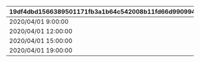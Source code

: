 |19df4dbd1566389501171fb3a1b64c542008b11fd66d990994541564371fd512|0191951d6a4ec64ce0a19b70c7be4d6c57f9ff43e7709b0da76ddbe3ae9836fa|970c13c874e563aae61b43b42e4f0a58a213052ccc2837699ffb04300f721175|ff73d509e94ab2a8d845c6644c71c3f8433b2601ad25979478a9003abab668cb|
| --- | --- | --- | --- |
|2020/04/01 9:00:00|1002|2020/04/01 11:59:59|4004105|
|2020/04/01 12:00:00|1002|2020/04/01 14:59:59|4004106|
|2020/04/01 15:00:00|1002|2020/04/01 18:59:59|4004107|
|2020/04/01 19:00:00|1002|2020/04/01 21:59:59|4004108|